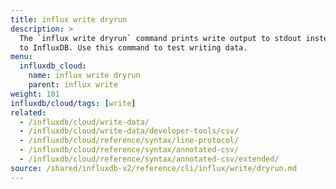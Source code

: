 ```yaml
---
title: influx write dryrun
description: >
  The `influx write dryrun` command prints write output to stdout instead of writing
  to InfluxDB. Use this command to test writing data.
menu:
  influxdb_cloud:
    name: influx write dryrun
    parent: influx write
weight: 101
influxdb/cloud/tags: [write]
related:
  - /influxdb/cloud/write-data/
  - /influxdb/cloud/write-data/developer-tools/csv/
  - /influxdb/cloud/reference/syntax/line-protocol/
  - /influxdb/cloud/reference/syntax/annotated-csv/
  - /influxdb/cloud/reference/syntax/annotated-csv/extended/
source: /shared/influxdb-v2/reference/cli/influx/write/dryrun.md
---
```


<!-- The content of this file is at 
// SOURCE content/shared/influxdb-v2/reference/cli/influx/write/dryrun.md-->
